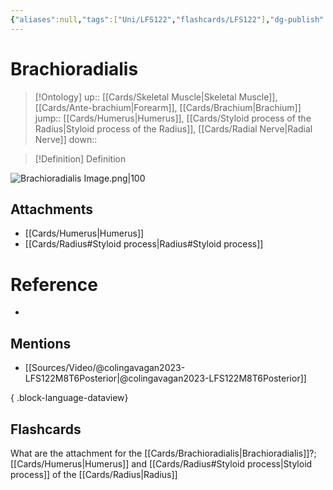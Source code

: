 ```yaml
---
{"aliases":null,"tags":["Uni/LFS122","flashcards/LFS122"],"dg-publish":true,"permalink":"/cards/brachioradialis/","dgPassFrontmatter":true}
---
```


# Brachioradialis

> [!Ontology]
> up:: [[Cards/Skeletal Muscle\|Skeletal Muscle]], [[Cards/Ante-brachium\|Forearm]], [[Cards/Brachium\|Brachium]]
> jump:: [[Cards/Humerus\|Humerus]], [[Cards/Styloid process of the Radius\|Styloid process of the Radius]], [[Cards/Radial Nerve\|Radial Nerve]]
> down:: 

> [!Definition] Definition

![Brachioradialis Image.png|100](/img/user/Extras/Images/Brachioradialis%20Image.png)

## Attachments

- [[Cards/Humerus\|Humerus]]
- [[Cards/Radius#Styloid process\|Radius#Styloid process]]

# Reference

- 

## Mentions

- [[Sources/Video/@colingavagan2023-LFS122M8T6Posterior\|@colingavagan2023-LFS122M8T6Posterior]]

{ .block-language-dataview}

## Flashcards

What are the attachment for the [[Cards/Brachioradialis\|Brachioradialis]]?;[[Cards/Humerus\|Humerus]] and [[Cards/Radius#Styloid process\|Styloid process]] of the [[Cards/Radius\|Radius]]